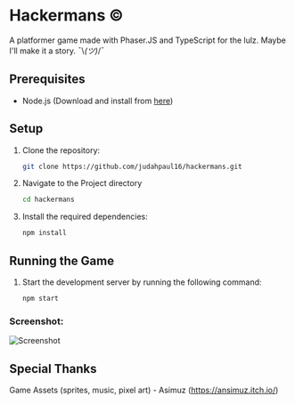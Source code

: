 # Hackermans &copy;
A platformer game made with Phaser.JS and TypeScript for the lulz. Maybe I'll make it a story. ¯\\_(ツ)_/¯

## Prerequisites

- Node.js (Download and install from [here](https://nodejs.org/))

## Setup

1. Clone the repository:
   ```bash
   git clone https://github.com/judahpaul16/hackermans.git
2. Navigate to the Project directory
   ```bash
   cd hackermans
3. Install the required dependencies:
   ```bash
   npm install
   
## Running the Game

1. Start the development server by running the following command:
    ```bash
    npm start
    
### Screenshot:
![Screenshot](screenshot.png)

## Special Thanks
Game Assets (sprites, music, pixel art) - Asimuz (https://ansimuz.itch.io/)
